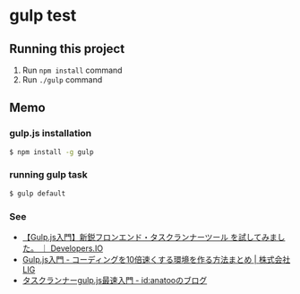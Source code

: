 # gulp test

## Running this project

1. Run `npm install` command
1. Run `./gulp` command

## Memo

### gulp.js installation

```bash
$ npm install -g gulp
```

### running gulp task

```bash
$ gulp default
```

### See

* [【Gulp.js入門】新鋭フロンエンド・タスクランナーツール を試してみました。 ｜ Developers.IO](http://dev.classmethod.jp/tool/gulpjs-part-001/)
* [Gulp.js入門 - コーディングを10倍速くする環境を作る方法まとめ | 株式会社LIG](http://liginc.co.jp/web/tutorial/117900)
* [タスクランナーgulp.js最速入門 - id:anatooのブログ](http://blog.anatoo.jp/entry/20140420/1397995711)
